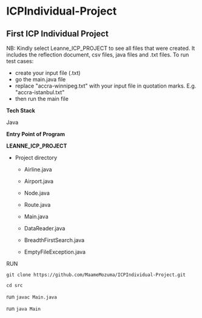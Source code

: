 # ICPIndividual-Project

## First ICP Individual Project

NB: Kindly select Leanne_ICP_PROJECT to see all files that were created. It includes the reflection document, csv files, java files and .txt files.
To run test cases:
- create your input file (.txt)
- go the main.java file
- replace "accra-winnipeg.txt" with your input file in quotation marks. E.g. "accra-istanbul.txt"
- then run the main file

**Tech Stack**

Java

**Entry Point of Program**

**LEANNE_ICP_PROJECT**
 - Project directory
    - Airline.java
    
    - Airport.java
    
    - Node.java
    
    - Route.java
    
    - Main.java
    
    - DataReader.java
    
    - BreadthFirstSearch.java
    
    - EmptyFileException.java

RUN 


`git clone https://github.com/MaameMozuma/ICPIndividual-Project.git `

`cd src`

run `javac Main.java`

run `java Main`


